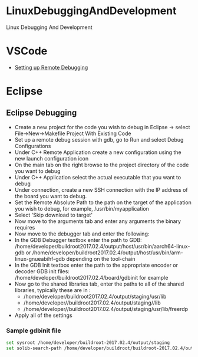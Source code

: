 # LinuxDebuggingAndDevelopment
Linux Debugging And Development

# VSCode

- [Setting up Remote Debugging](https://opencoursehub.cs.sfu.ca/bfraser/grav-cms/cmpt433/guides/files/DebuggingGuide.pdf)


# Eclipse

## Eclipse Debugging
- Create a new project for the code you wish to debug in Eclipse -> select File->New->Makefile
Project With Existing Code
- Set up a remote debug session with gdb, go to Run and select Debug Configurations
- Under C++ Remote Application create a new configuration using the new launch configuration icon
- On the main tab on the right browse to the project directory of the code you want to debug
- Under C++ Application select the actual executable that you want to debug
- Under connection, create a new SSH connection with the IP address of the board you want
to debug.
- Set the Remote Absolute Path to the path on the target of the application you wish to debug, for example, /usr/bin/myapplication
- Select 'Skip download to target'
- Now move to the arguments tab and enter any arguments the binary requires
- Now move to the debugger tab and enter the following:
- In the GDB Debugger textbox enter the path to GDB: /home/developer/buildroot2017.02.4/output/host/usr/bin/aarch64-linux-gdb or /home/developer/buildroot2017.02.4/output/host/usr/bin/arm-linux-gnueabihf-gdb depending on the tool-chain
- In the GDB Init textbox enter the path to the appropriate encoder or decoder GDB init files: /home/developer/buildroot2017.02.4/board/gdbinit for example
- Now go to the shared libraries tab, enter the paths to all of the shared libraries, typically these are in :  
    - /home/developer/buildroot2017.02.4/output/staging/usr/lib
    - /home/developer//buildroot2017.02.4/output/staging//lib
    - /home/developer//buildroot2017.02.4/output/staging/usr/lib/freerdp
- Apply all of the settings


### Sample gdbinit file

```sh
set sysroot /home/developer/buildroot-2017.02.4/output/staging
set solib-search-path /home/developer/buildroot/buildroot-2017.02.4/output/staging/usr/lib

```
